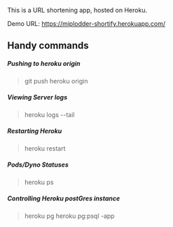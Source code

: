 This is a URL shortening app, hosted on Heroku.

Demo URL: https://miplodder-shortify.herokuapp.com/

## Handy commands

##### Pushing to heroku origin
> git push heroku origin

##### Viewing Server logs
> heroku logs --tail

##### Restarting Heroku
> heroku restart

##### Pods/Dyno Statuses
> heroku ps

##### Controlling Heroku postGres instance
> heroku pg
> heroku pg:psql <heroku-postgres-project-name> -app <project-name>